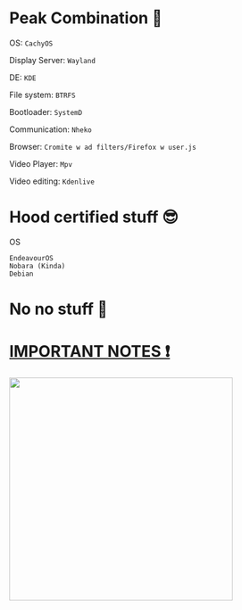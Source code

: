# Peak Combination 👑

OS: `CachyOS`

Display Server: `Wayland`

DE: `KDE`

File system: `BTRFS`

Bootloader: `SystemD`

Communication: `Nheko`

Browser: `Cromite w ad filters/Firefox w user.js`

Video Player: `Mpv`

Video editing: `Kdenlive`



# Hood certified stuff 😎

OS
```
EndeavourOS
Nobara (Kinda)
Debian
```

# No no stuff 💩

# [IMPORTANT NOTES ❗](https://github.com/Twig6943/dotfiles/tree/main/Notes)

<img src="https://assets.mycast.io/actor_images/actor-man-batman-arkham-977281_small.jpg" width="400"/>
